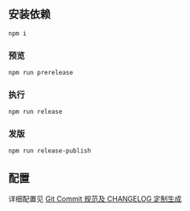 ## 安装依赖

```zsh
npm i
```

### 预览

```zsh
npm run prerelease
```

### 执行

```zsh
npm run release
```

### 发版

```zsh
npm run release-publish
```

## 配置

详细配置见 [Git Commit 规范及 CHANGELOG 定制生成](https://juejin.cn/post/7033385543094239245)
